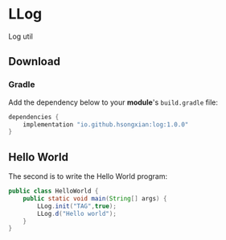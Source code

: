 # LLog
Log util

## Download


### Gradle
Add the dependency below to your **module**'s `build.gradle` file:
```gradle
dependencies {
    implementation "io.github.hsongxian:log:1.0.0"
}
```

## Hello World
The second is to write the Hello World program:


```java
public class HelloWorld {
    public static void main(String[] args) {
        LLog.init("TAG",true);
        LLog.d("Hello world");
    }
}
```

